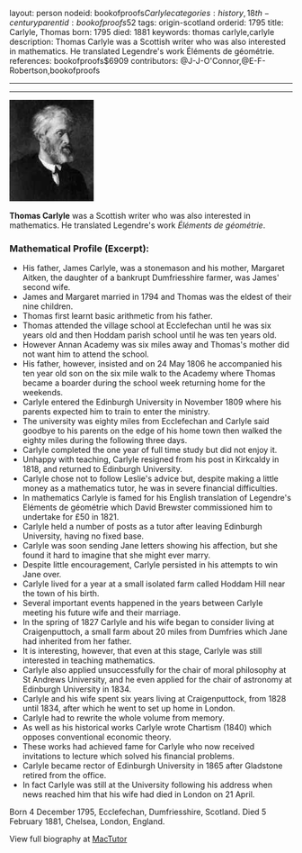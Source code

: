 layout: person
nodeid: bookofproofs$Carlyle
categories: history,18th-century
parentid: bookofproofs$52
tags: origin-scotland
orderid: 1795
title: Carlyle, Thomas
born: 1795
died: 1881
keywords: thomas carlyle,carlyle
description: Thomas Carlyle was a Scottish writer who was also interested in mathematics. He translated Legendre's work Éléments de géométrie.
references: bookofproofs$6909
contributors: @J-J-O'Connor,@E-F-Robertson,bookofproofs

---



---

![Carlyle.jpg](https://github.com/bookofproofs/bookofproofs.github.io/blob/main/_sources/_assets/images/portraits/Carlyle.jpg?raw=true)

**Thomas Carlyle** was a Scottish writer who was also interested in mathematics. He translated Legendre's work _Éléments de géométrie_.

### Mathematical Profile (Excerpt):
* His father, James Carlyle, was a stonemason and his mother, Margaret Aitken, the daughter of a bankrupt Dumfriesshire farmer, was James' second wife.
* James and Margaret married in 1794 and Thomas was the eldest of their nine children.
* Thomas first learnt basic arithmetic from his father.
* Thomas attended the village school at Ecclefechan until he was six years old and then Hoddam parish school until he was ten years old.
* However Annan Academy was six miles away and Thomas's mother did not want him to attend the school.
* His father, however, insisted and on 24 May 1806 he accompanied his ten year old son on the six mile walk to the Academy where Thomas became a boarder during the school week returning home for the weekends.
* Carlyle entered the Edinburgh University in November 1809 where his parents expected him to train to enter the ministry.
* The university was eighty miles from Ecclefechan and Carlyle said goodbye to his parents on the edge of his home town then walked the eighty miles during the following three days.
* Carlyle completed the one year of full time study but did not enjoy it.
* Unhappy with teaching, Carlyle resigned from his post in Kirkcaldy in 1818, and returned to Edinburgh University.
* Carlyle chose not to follow Leslie's advice but, despite making a little money as a mathematics tutor, he was in severe financial difficulties.
* In mathematics Carlyle is famed for his English translation of Legendre's Eléments de géométrie which David Brewster commissioned him to undertake for £50 in 1821.
* Carlyle held a number of posts as a tutor after leaving Edinburgh University, having no fixed base.
* Carlyle was soon sending Jane letters showing his affection, but she found it hard to imagine that she might ever marry.
* Despite little encouragement, Carlyle persisted in his attempts to win Jane over.
* Carlyle lived for a year at a small isolated farm called Hoddam Hill near the town of his birth.
* Several important events happened in the years between Carlyle meeting his future wife and their marriage.
* In the spring of 1827 Carlyle and his wife began to consider living at Craigenputtoch, a small farm about 20 miles from Dumfries which Jane had inherited from her father.
* It is interesting, however, that even at this stage, Carlyle was still interested in teaching mathematics.
* Carlyle also applied unsuccessfully for the chair of moral philosophy at St Andrews University, and he even applied for the chair of astronomy at Edinburgh University in 1834.
* Carlyle and his wife spent six years living at Craigenputtock, from 1828 until 1834, after which he went to set up home in London.
* Carlyle had to rewrite the whole volume from memory.
* As well as his historical works Carlyle wrote Chartism (1840) which opposes conventional economic theory.
* These works had achieved fame for Carlyle who now received invitations to lecture which solved his financial problems.
* Carlyle became rector of Edinburgh University in 1865 after Gladstone retired from the office.
* In fact Carlyle was still at the University following his address when news reached him that his wife had died in London on 21 April.

Born 4 December 1795, Ecclefechan, Dumfriesshire, Scotland. Died 5 February 1881, Chelsea, London, England.

View full biography at [MacTutor](https://mathshistory.st-andrews.ac.uk/Biographies/Carlyle/)
